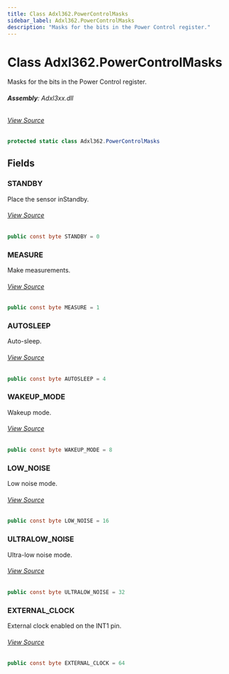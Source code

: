 ```yaml
---
title: Class Adxl362.PowerControlMasks
sidebar_label: Adxl362.PowerControlMasks
description: "Masks for the bits in the Power Control register."
---
```

# Class Adxl362.PowerControlMasks
Masks for the bits in the Power Control register.

###### **Assembly**: Adxl3xx.dll
###### [View Source](https://github.com/WildernessLabs/Meadow.Foundation.git/blob/develop/Source/Meadow.Foundation.Peripherals/Sensors.Motion.Adxl3xx/Driver/Drivers/Adxl362_Extras/Adxl362.PowerControlMasks.cs#L8)
```csharp title="Declaration"
protected static class Adxl362.PowerControlMasks
```
## Fields
### STANDBY
Place the sensor inStandby.
###### [View Source](https://github.com/WildernessLabs/Meadow.Foundation.git/blob/develop/Source/Meadow.Foundation.Peripherals/Sensors.Motion.Adxl3xx/Driver/Drivers/Adxl362_Extras/Adxl362.PowerControlMasks.cs#L13)
```csharp title="Declaration"
public const byte STANDBY = 0
```
### MEASURE
Make measurements.
###### [View Source](https://github.com/WildernessLabs/Meadow.Foundation.git/blob/develop/Source/Meadow.Foundation.Peripherals/Sensors.Motion.Adxl3xx/Driver/Drivers/Adxl362_Extras/Adxl362.PowerControlMasks.cs#L18)
```csharp title="Declaration"
public const byte MEASURE = 1
```
### AUTOSLEEP
Auto-sleep.
###### [View Source](https://github.com/WildernessLabs/Meadow.Foundation.git/blob/develop/Source/Meadow.Foundation.Peripherals/Sensors.Motion.Adxl3xx/Driver/Drivers/Adxl362_Extras/Adxl362.PowerControlMasks.cs#L23)
```csharp title="Declaration"
public const byte AUTOSLEEP = 4
```
### WAKEUP_MODE
Wakeup mode.
###### [View Source](https://github.com/WildernessLabs/Meadow.Foundation.git/blob/develop/Source/Meadow.Foundation.Peripherals/Sensors.Motion.Adxl3xx/Driver/Drivers/Adxl362_Extras/Adxl362.PowerControlMasks.cs#L28)
```csharp title="Declaration"
public const byte WAKEUP_MODE = 8
```
### LOW_NOISE
Low noise mode.
###### [View Source](https://github.com/WildernessLabs/Meadow.Foundation.git/blob/develop/Source/Meadow.Foundation.Peripherals/Sensors.Motion.Adxl3xx/Driver/Drivers/Adxl362_Extras/Adxl362.PowerControlMasks.cs#L33)
```csharp title="Declaration"
public const byte LOW_NOISE = 16
```
### ULTRALOW_NOISE
Ultra-low noise mode.
###### [View Source](https://github.com/WildernessLabs/Meadow.Foundation.git/blob/develop/Source/Meadow.Foundation.Peripherals/Sensors.Motion.Adxl3xx/Driver/Drivers/Adxl362_Extras/Adxl362.PowerControlMasks.cs#L38)
```csharp title="Declaration"
public const byte ULTRALOW_NOISE = 32
```
### EXTERNAL_CLOCK
External clock enabled on the INT1 pin.
###### [View Source](https://github.com/WildernessLabs/Meadow.Foundation.git/blob/develop/Source/Meadow.Foundation.Peripherals/Sensors.Motion.Adxl3xx/Driver/Drivers/Adxl362_Extras/Adxl362.PowerControlMasks.cs#L43)
```csharp title="Declaration"
public const byte EXTERNAL_CLOCK = 64
```
